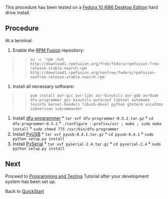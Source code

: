 This procedure has been tested on a [Fedora 10 i686 Desktop Edition](http://fedoraproject.org/en/get-fedora) hard drive install.

## Procedure ##

At a terminal:

  1. Enable the [RPM Fusion](http://rpmfusion.org) repository:
> > `su -c 'rpm -Uvh http://download1.rpmfusion.org/free/fedora/rpmfusion-free-release-stable.noarch.rpm http://download1.rpmfusion.org/nonfree/fedora/rpmfusion-nonfree-release-stable.noarch.rpm'`
  1. Install all necessary software:
> > `yum install avr-gcc avr-libc avr-binutils avr-gdb avrdude dfu-programmer gcc binutils autoconf libtool automake texinfo kernel-headers libusb-devel python gtkterm unix2dos subversion subcommander`
  1. Install [dfu-programmer](http://downloads.sourceforge.net/dfu-programmer/dfu-programmer-0.5.2.tar.gz)
    * `tar xvf dfu-programmer-0.5.2.tar.gz`
    * `cd dfu-programmer-0.5.2`
    * `./configure --prefix=/usr ; make ; sudo make install`
    * `sudo chmod 775 /usr/bin/dfu-programmer`
  1. Install [PyUSB](http://developer.berlios.de/project/showfiles.php?group_id=4354&release_id=13488)
    * `tar xvf pyusb-0.4.1.tar.gz`
    * `cd pyusb-0.4.1`
    * `sudo python setup.py install`
  1. Install [PySerial](http://downloads.sourceforge.net/pyserial/pyserial-2.4.tar.gz)
    * `tar xvf pyserial-2.4.tar.gz`
    * `cd pyserial-2.4`
    * `sudo python setup.py install`



## Next ##

Proceed to [Programming and Testing](ProgramAndTestLinux.md) Tutorial after your development system has been set up.

Back to [QuickStart](QuickStart.md)